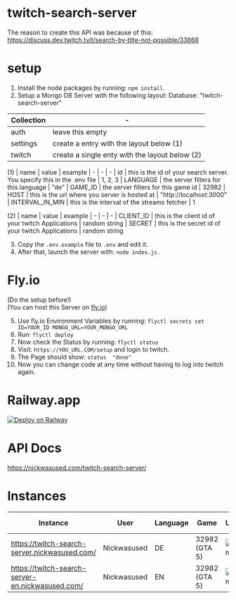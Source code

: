 # twitch-search-server
The reason to create this API was because of this: https://discuss.dev.twitch.tv/t/search-by-title-not-possible/33868  

# setup
1. Install the node packages by running: ```npm install```.  
2. Setup a Mongo DB Server with the following layout:
Database: "twitch-search-server"  

| Collection | - 
| - | - 
| auth | leave this empty
| settings | create a entry with the layout below (1)
| twitch | create a single enty with the layout below (2)
  
(1)
| name | value | example
| - | - | -
| id | this is the id of your search server. You specify this in the .env file | 1, 2, 3
| LANGUAGE | the server filters for this language | "de"
| GAME_ID | the server filters for this game id | 32982
| HOST | this is the url where you server is hosted at | "http://localhost:3000"
| INTERVAL_IN_MIN | this is the interval of the streams fetcher | 1
  
(2)
| name | value | example
| - | - | -
| CLIENT_ID | this is the client id of your twitch Applications | random string
| SECRET | this is the secret id of your twitch Applications | random string
  
3. Copy the ```.env.example``` file to ```.env``` and edit it.  
4. After that, launch the server with: ```node index.js.```  
  

# Fly.io
(Do the setup before!)  
(You can host this Server on [fly.io](https://fly.io/))  
  
5. Use fly.io Environment Variables by running: ```flyctl secrets set ID=YOUR_ID MONGO_URL=YOUR_MONGO_URL```  
6. Run: ```flyctl deploy```  
7. Now check the Status by running: ```flyctl status```  
8. Visit: ```https://YOU_URL.COM/setup``` and login to twitch.  
9. The Page should show: ```status  "done"```  
10. Now you can change code at any time without having to log into twitch again.

# Railway.app
[![Deploy on Railway](https://railway.app/button.svg)](https://railway.app/new/template/sAmxi6)  

# API Docs

https://nickwasused.com/twitch-search-server/

# Instances

| Instance | User | Language | Game | Uptime |Node Status
| - | - | - | - | - | -
| https://twitch-search-server.nickwasused.com/ | Nickwasused | DE | 32982 (GTA 5) | ![Uptime](https://img.shields.io/uptimerobot/ratio/m791355715-cb0f5288f833744c7fb2b816?style=for-the-badge) | ![Status](https://img.shields.io/badge/dynamic/json?label=Status&query=status&url=https%3A%2F%2Ftwitch-search-server.nickwasused.com%2Fsearch?cacheSeconds=3600)
| https://twitch-search-server-en.nickwasused.com/ | Nickwasused | EN | 32982 (GTA 5) | ![Uptime](https://img.shields.io/uptimerobot/ratio/m791828321-1d8398a4dece3d0908cd3fff?style=for-the-badge) | ![Status](https://img.shields.io/badge/dynamic/json?label=Status&query=status&url=https%3A%2F%2Ftwitch-search-server-en.nickwasused.com%2Fsearch?cacheSeconds=3600)



